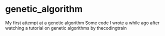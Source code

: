 # genetic_algorithm
My first attempt at a genetic algorithm
Some code I wrote a while ago after watching a tutorial on 
genetic algorithms by thecodingtrain

